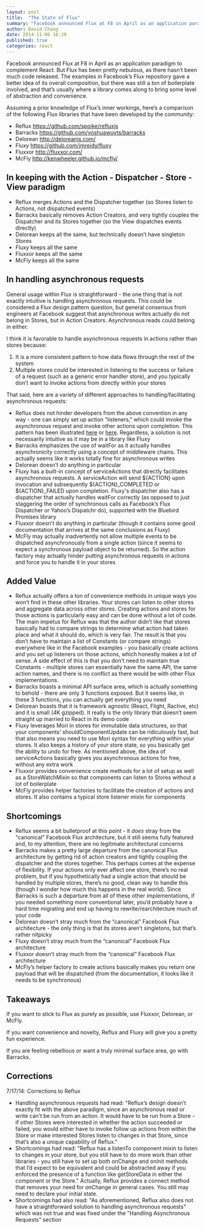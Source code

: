```yaml
---
layout: post
title:  "The State of Flux"
summary: "Facebook announced Flux at F8 in April as an application paradigm to complement React. But Flux has been pretty nebulous, as there hasn’t been much code released. The examples in Facebook’s Flux repository gave a better idea of its overall composition, but there was still a ton of boilerplate involved, and that’s usually where a library comes along to bring some level of abstraction and convenience."
author: David Chang
date: 2014-11-06 16:29
published: true
categories: react
---
```

Facebook announced Flux at F8 in April as an application paradigm to complement React. But Flux has been pretty nebulous, as there hasn’t been much code released. The examples in Facebook’s Flux repository gave a better idea of its overall composition, but there was still a ton of boilerplate involved, and that’s usually where a library comes along to bring some level of abstraction and convenience.

Assuming a prior knowledge of Flux’s inner workings, here’s a comparison of the following Flux libraries that have been developed by the community:

-   Reflux <https://github.com/spoike/refluxjs>
-   Barracks <https://github.com/yoshuawuyts/barracks>
-   Delorean <http://deloreanjs.com/>
-   Fluxy <https://github.com/jmreidy/fluxy>
-   Fluxxor <http://fluxxor.com/>
-   McFly <http://kenwheeler.github.io/mcfly/>

## In keeping with the Action - Dispatcher - Store - View paradigm

-   Reflux merges Actions and the Dispatcher together (so Stores listen to Actions, not dispatched events)
-   Barracks basically removes Action Creators, and very tightly couples the Dispatcher and its Stores together (so the View dispatches events directly)
-   Delorean keeps all the same, but technically doesn’t have singleton Stores
-   Fluxy keeps all the same
-   Fluxxor keeps all the same
-   McFly keeps all the same

## In handling asynchronous requests

General usage within Flux is straightforward - the one thing that is not exactly intuitive is handling asynchronous requests. This could be considered a Flux design pattern question, but general consensus from engineers at Facebook suggest that asynchronous writes actually do not belong in Stores, but in Action Creators. Asynchronous reads could belong in either.

I think it is favorable to handle asynchronous requests in actions rather than stores because:

1.  It is a more consistent pattern to how data flows through the rest of the system
2.  Multiple stores could be interested in listening to the success or failure of a request (such as a generic error handler store), and you typically don’t want to invoke actions from directly within your stores

That said, here are a variety of different approaches to handling/facilitating asynchronous requests:

-   Reflux does not hinder developers from the above convention in any way - one can simply set up action "listeners," which could invoke the asynchronous request and invoke other actions upon completion. This pattern has been illustrated [here](https://github.com/WRidder/react-spa/blob/master/src/actions/resourceActions.js#L24-L51) or [here](https://gist.github.com/simenbrekken/de69d3ce27ea5934c8b2). Regardless, a solution is not necessarily intuitive as it may be in a library like Fluxy
-   Barracks emphasizes the use of waitFor as it actually handles asynchronicity correctly using a concept of middleware chains. This actually seems like it works totally fine for asynchronous writes
-   Delorean doesn’t do anything in particular
-   Fluxy has a built-in concept of serviceActions that directly facilitates asynchronous requests. A serviceAction will send ${ACTION} upon invocation and subsequently ${ACTION}_COMPLETED or ${ACTION}_FAILED upon completion. Fluxy's dispatcher also has a dispatcher that actually handles waitFor correctly (as opposed to just staggering the order of synchronous calls as Facebook’s Flux Dispatcher or Yahoo’s Dispatchr do), supported with the Bluebird Promises library
-   Fluxxor doesn’t do anything in particular (though it contains some good documentation that arrives at the same conclusions as Fluxy)
-   McFly may actually inadvertently not allow multiple events to be dispatched asynchronously from a single action (since it seems to expect a synchronous payload object to be returned). So the action factory may actually hinder putting asynchronous requests in actions and force you to handle it in your stores

## Added Value

-   Reflux actually offers a ton of convenience methods in unique ways you won’t find in these other libraries. Your stores can listen to other stores and aggregate data across other stores. Creating actions and stores for those actions is particularly easy and can be done without a lot of code. The main impetus for Reflux was that the author didn’t like that stores basically had to compare strings to determine what action had taken place and what it should do, which is very fair. The result is that you don’t have to maintain a list of Constants (or compare strings) everywhere like in the Facebook examples - you basically create actions and you set up listeners on those actions, which honestly makes a lot of sense. A side effect of this is that you don't need to maintain true Constants - multiple stores can essentially have the same API, the same action names, and there is no conflict as there would be with other Flux implementations.
-   Barracks boasts a minimal API surface area, which is actually something to behold - there are only 3 functions exposed. But it seems like, in these 3 functions, you can actually get everything you need
-   Delorean boasts that it is framework agnostic (React, Flight, Ractive, etc) and it is small (4K gzipped). It really is the only library that doesn’t seem straight up married to React in its demo code
-   Fluxy leverages Mori in stores for immutable data structures, so that your components’ shouldComponentUpdate can be ridiculously fast, but that also means you need to use Mori syntax for everything within your stores. It also keeps a history of your store state, so you basically get the ability to undo for free. As mentioned above, the idea of serviceActions basically gives you asynchronous actions for free, without any extra work
-   Fluxxor provides convenience create methods for a lot of setup as well as a StoreWatchMixin so that components can listen to Stores without a lot of boilerplate
-   McFly provides helper factories to facilitate the creation of actions and stores. It also contains a typical store listener mixin for components

## Shortcomings

-   Reflux seems a bit bulletproof at this point - it _does_ stray from the "canonical" Facebook Flux architecture, but it still seems fully featured and, to my attention, there are no legitimate architectural concerns
-   Barracks makes a pretty large departure from the canonical Flux architecture by getting rid of action creators and tightly coupling the dispatcher and the stores together. This perhaps comes at the expense of flexibility. If your actions only ever affect one store, there’s no real problem, but if you hypothetically had a single action that should be handled by multiple stores, there’s no good, clean way to handle this (though I wonder how much this happens in the real world). Since Barracks is such a departure from all of these other implementations, if you needed something more conventional later, you’d probably have a hard time migrating and end up having to rewrite/rearchitecture much of your code
-   Delorean doesn’t stray much from the “canonical” Facebook Flux architecture - the only thing is that its stores aren’t singletons, but that’s rather nitpicky
-   Fluxy doesn’t stray much from the “canonical” Facebook Flux architecture
-   Fluxxor doesn’t stray much from the “canonical” Facebook Flux architecture
-   McFly’s helper factory to create actions basically makes you return one payload that will be dispatched (from the documentation, it looks like it needs to be synchronous)

## Takeaways

If you want to stick to Flux as purely as possible, use Fluxxor, Delorean, or McFly.

If you want convenience and novelty, Reflux and Fluxy will give you a pretty fun experience.

If you are feeling rebellious or want a truly minimal surface area, go with Barracks.

## Corrections

7/17/14: Corrections to Reflux

-   Handling asynchronous requests had read: "Reflux’s design doesn’t exactly fit with the above paradigm, since an asynchronous read or write can’t be run from an action. It would have to be run from a Store - if other Stores were interested in whether the action succeeded or failed, you would either have to invoke follow up actions from within the Store or make interested Stores listen to changes in that Store, since that’s also a unique capability of Reflux."
-   Shortcomings had read: "Reflux has a listenTo component mixin to listen to changes in your store, but you still have to do more work than other libraries - you still have to set up both onChange and onInit methods that I’d expect to be equivalent and could be abstracted away if you enforced the presence of a function like getStoreData in either the component or the Store." Actually, Reflux provides a connect method that removes your need for onChange in general cases. You still may need to declare your initial state.
-   Shortcomings had also read: "As aforementioned, Reflux also does not have a straightforward solution to handling asynchronous requests" which was not true and was fixed under the "Handling Asynchronous Requests" section

